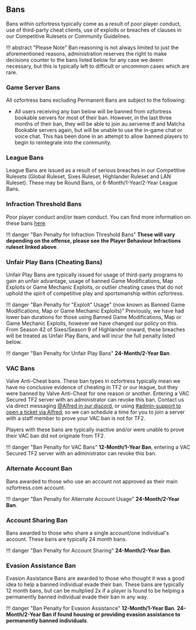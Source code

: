 ## Bans
Bans within ozfortress typically come as a result of poor player conduct, use of third-party cheat clients, use of exploits or breaches of clauses in our Competitive Rulesets or Community Guidelines. 

!!! abstract "Please Note"
    Ban reasoning is not always limited to just the aforementioned reasons, administration reserves the right to make decisions counter to the bans listed below for any case we deem necessary, but this is typically left to difficult or uncommon cases which are rare.

### Game Server Bans
All ozfortress bans excluding Permanent Bans are subject to the following:

- All users receiving any ban below will be banned from ozfortress bookable servers for most of their ban. However, in the last three months of their ban, they will be able to join au.serveme.tf and Matcha Bookable servers again, but will be unable to use the in-game chat or voice chat. This has been done in an attempt to allow banned players to begin to reintegrate into the community.

### League Bans
League Bans are issued as a result of serious breaches in our Competitive Rulesets (Global Ruleset, Sixes Ruleset, Highlander Ruleset and LAN Ruleset). These may be Round Bans, or 6-Month/1-Year/2-Year League Bans.

### Infraction Threshold Bans
Poor player conduct and/or team conduct. You can find more information on these bans [here](../../rules/infractions/).

!!! danger "Ban Penalty for Infraction Threshold Bans"
    **These will vary depending on the offense, please see the Player Behaviour Infractions ruleset linked above**.

### Unfair Play Bans (Cheating Bans)
Unfair Play Bans are typically issued for usage of third-party programs to gain an unfair advantage, usage of banned Game Modifications, Map Exploits or Game Mechanic Exploits, or outlier cheating cases that do not uphold the spirit of competitive play and sportsmanship within ozfortress.

!!! danger "Ban Penalty for "Exploit" Usage" (now known as Banned Game Modifications, Map or Game Mechanic Exploits)"
    Previously, we have had lower ban durations for those using Banned Game Modifications, Map or Game Mechanic Exploits, however we have changed our policy on this. From Season 42 of Sixes/Season 9 of Highlander onward, these breaches will be treated as Unfair Play Bans, and will incur the full penalty listed below.

!!! danger "Ban Penalty for Unfair Play Bans"
    **24-Month/2-Year Ban**.

### VAC Bans

Valve Anti-Cheat bans. These ban types in ozfortress typically mean we have no conclusive evidence of cheating in TF2 or our league, but they were banned by Valve Anti-Cheat for one reason or another. Entering a VAC Secured TF2 server with an administrator can revoke this ban. Contact us via direct messaging [@Alfred in our discord](https://discord.gg/7E6kC2H), or using [#admin-support to open a ticket via Alfred](https://discord.gg/7E6kC2H), so we can schedule a time for you to join a server with a staff member to prove your VAC ban is not for TF2. 

Players with these bans are typically inactive and/or were unable to prove their VAC ban did not originate from TF2.

!!! danger "Ban Penalty for VAC Bans"
    **12-Month/1-Year Ban**, entering a VAC Secured TF2 server with an administrator can revoke this ban.

### Alternate Account Ban
Bans awarded to those who use an account not approved as their main ozfortress.com account.

!!! danger "Ban Penalty for Alternate Account Usage"
    **24-Month/2-Year Ban**.

### Account Sharing Ban
Bans awarded to those who share a single account/one individual's account. These bans are typically 24 month bans.

!!! danger "Ban Penalty for Account Sharing"
    **24-Month/2-Year Ban**.

### Evasion Assistance Ban
Evasion Assistance Bans are awarded to those who thought it was a good idea to help a banned individual evade their ban. These bans are typically 12 month bans, but can be multplied 2x if a player is found to be helping a permanently banned individual evade their ban in any way.

!!! danger "Ban Penalty for Evasion Assistance"
    **12-Month/1-Year Ban**.
    **24-Month/2-Year Ban if found housing or providing evasion assistance to permanently banned individuals**.